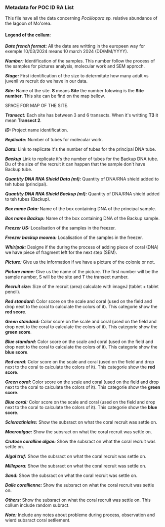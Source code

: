 ### Metadata for POC ID RA List ###
This file have all the data concerning *Pocillopora sp.* relative abundance of the lagoon of Mo'orea.  

#### **Legend of the collum:**   

***Date french format:*** All the date are writting in the europeen way for exemple 10/03/2024 means 10 march 2024 (DD/MM/YYYY). 
   
***Number:*** Identification of the samples. This number follow the process of the samples for pictures analysis, molecular work and SEM approch.  

***Stage:*** First identification of the size to determitate how many adult vs juvenil vs recruit do we have in our data.  

***Site:*** Name of the site. **S** means **Site** the number folowing is the **Site number**. This site can be find on the map bellow.  

SPACE FOR MAP OF THE SITE.  

***Transect:*** Each site has between 3 and 6 transects. When it's writting **T3** it mean **Transect 2**.  

***ID:*** Project name identification.  

***Replicate:*** Number of tubes for molecular work.  

***Data:*** Link to replicate it's the number of tubes for the principal DNA tube.   

***Backup*** Link to replicate it's the number of tubes for the Backup DNA tube. Du of the size of the recruit it can happen that the sample don't have Backup tube.  

***Quantity DNA RNA Shield Data (ml):*** Quantity of DNA/RNA shield added to teh tubes (principal).   

***Quantity DNA RNA Shield Backup (ml):*** Quantity of DNA/RNA shield added to teh tubes (Backup).   

***Box name Data:*** Name of the box containing DNA of the principal sample.  

***Box name Backup:*** Name of the box containing DNA of the Backup sample.   

***Freezer US:*** Localisation of the samples in the freezer.  

***Freezer backup moorea:*** Localisation of the samples in the freezer.   

***Whirlpak:*** Designe if the during the process of adding piece of coral (DNA) we have piece of fragment left for the next step (SEM).  

***Picture:*** Give us the information if we have a picture of the colonie or not.  

***Picture name:*** Give us the name of the picture. The first number will be the sample number, S will be the site and T the transect number.  

***Recruit size:*** Size of the recruit (area) calculate with imageJ (tablet + tablet pencil).   

***Red standard:*** Color score on the scale and coral (used on the field and drop next to the coral to calculate the colors of it). This categorie show the **red score**.  

***Green standard:*** Color score on the scale and coral (used on the field and drop next to the coral to calculate the colors of it). This categorie show the **green score**.   

***Blue standard:*** Color score on the scale and coral (used on the field and drop next to the coral to calculate the colors of it). This categorie show the **blue score**.    

***Red coral:*** Color score on the scale and coral (used on the field and drop next to the coral to calculate the colors of it). This categorie show the **red score**.  

***Green coral:*** Color score on the scale and coral (used on the field and drop next to the coral to calculate the colors of it). This categorie show the **green score**.   

***Blue coral:*** Color score on the scale and coral (used on the field and drop next to the coral to calculate the colors of it). This categorie show the **blue score**.  

***Scleractiniaire:*** Show the subsract on what the coral recruit was settle on.  

***Macroalgae:*** Show the subsract on what the coral recruit was settle on.   

***Crutose coralline algae:*** Show the subsract on what the coral recruit was settle on.

***Algal truf:*** Show the subsract on what the coral recruit was settle on.   

***Millepora:*** Show the subsract on what the coral recruit was settle on.   

***Sand:*** Show the subsract on what the coral recruit was settle on.   

***Dalle corallienne:*** Show the subsract on what the coral recruit was settle on.   

***Others:*** Show the subsract on what the coral recruit was settle on. This collum include random subract.   

***Note:*** Include any notes about probleme during process, observation and wierd subsract coral setllement.       


   
